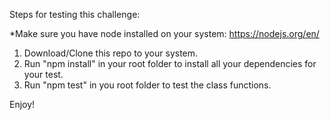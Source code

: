 Steps for testing this challenge:

*Make sure you have node installed on your system: https://nodejs.org/en/

1. Download/Clone this repo to your system.
2. Run "npm install" in your root folder to install all your dependencies for your test.
3. Run "npm test" in you root folder to test the class functions.

Enjoy!
